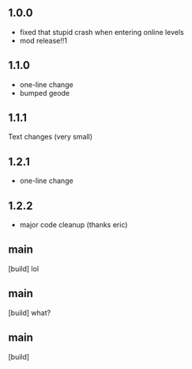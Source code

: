 ## <cy>1.0.0</c>
- fixed that stupid crash when entering online levels
- mod release!!1

## <cy>1.1.0</c>
- one-line change
- bumped geode

## <cy>1.1.1</c>
Text changes (very small)

## <cy>1.2.1</c>
- one-line change

## <cy>1.2.2</c>
- major code cleanup (thanks eric)

## <cy>main</c>
[build] lol


## <cy>main</c>
[build] what?


## <cy>main</c>
[build]

